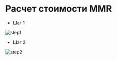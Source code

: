 # Расчет стоимости MMR
* Шаг 1

![step1](http://img.ipev.ru/2018/06/12/image33e2323c1bdc55fd.png)


* Шаг 2

![step2](http://img.ipev.ru/2018/06/12/imageba35a60b62fd343a.png)
